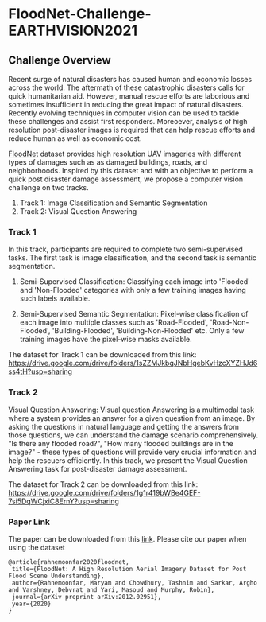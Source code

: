 # FloodNet-Challenge-EARTHVISION2021

## Challenge Overview

Recent surge of natural disasters has caused human and economic losses across the world. 
The aftermath of these catastrophic disasters calls for quick humanitarian aid. However, manual rescue efforts are laborious and sometimes insufficient in reducing the great impact of natural disasters. Recently evolving techniques in computer vision can be used to tackle these challenges and assist first responders. Moreoever, analysis of high resolution post-disaster images is required that can help rescue efforts and reduce human as well as economic cost. 

[FloodNet](https://arxiv.org/abs/2012.02951) dataset provides high resolution UAV imageries with different types of damages such as as damaged buildings, roads, and neighborhoods. Inspired by this dataset and with an objective to perform a quick post disaster damage assessment, we propose a computer vision challenge on two tracks. 

 1. Track 1: Image Classification and Semantic Segmentation
 2. Track 2: Visual Question Answering


### Track 1

In this track, participants are required to complete two semi-supervised tasks. The first task is image classification, and the second task is semantic segmentation.

1. Semi-Supervised Classification: Classifying each image into 'Flooded' and 'Non-Flooded' categories with only a few training images having such labels available.
 
2. Semi-Supervised Semantic Segmentation: Pixel-wise classification of each image into multiple classes such as 'Road-Flooded', 'Road-Non-Flooded', 'Building-Flooded', 'Building-Non-Flooded' etc. Only a few training images have the pixel-wise masks available.

The dataset for Track 1 can be downloaded from this link: https://drive.google.com/drive/folders/1sZZMJkbqJNbHgebKvHzcXYZHJd6ss4tH?usp=sharing

### Track 2

Visual Question Answering: Visual question Answering is a multimodal task where a system provides an answer for a given question from an image. By asking the questions in natural language and getting the answers from those questions, we can understand the damage scenario comprehensively. "Is there any flooded road?", "How many flooded buildings are in the image?" - these types of questions will provide very crucial information and help the rescuers efficiently. In this track, we present the Visual Question Answering task for post-disaster damage assessment.
  
The dataset for Track 2 can be downloaded from this link: https://drive.google.com/drive/folders/1g1r419bWBe4GEF-7si5DqWCjxiC8ErnY?usp=sharing

### Paper Link
The paper can be downloaded from this [link](https://arxiv.org/abs/2012.02951).
Please cite our paper when using the dataset

 ```
@article{rahnemoonfar2020floodnet,
  title={FloodNet: A High Resolution Aerial Imagery Dataset for Post Flood Scene Understanding},
  author={Rahnemoonfar, Maryam and Chowdhury, Tashnim and Sarkar, Argho and Varshney, Debvrat and Yari, Masoud and Murphy, Robin},
  journal={arXiv preprint arXiv:2012.02951},
  year={2020}
}
```

